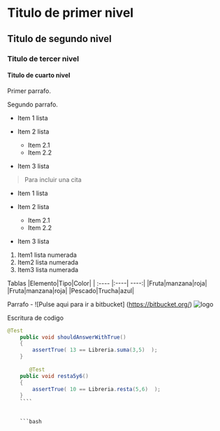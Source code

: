 # Titulo de primer nivel

## Titulo de segundo nivel

### Titulo de tercer nivel

#### Titulo de cuarto nivel

Primer parrafo.

Segundo parrafo.

- Item 1 lista

- Item 2 lista

     - Item 2.1 
     - Item 2.2
      
- Item 3 lista


> Para incluir una cita 

* Item 1 lista

* Item 2 lista

     * Item 2.1 
     * Item 2.2
      
* Item 3 lista


1. Item1 lista numerada
2. Item2 lista numerada
3. Item3 lista numerada

Tablas 
|Elemento|Tipo|Color|
| :---- |:----| ----:|
|Fruta|manzana|roja|
|Fruta|manzana|roja|
|Pescado|Trucha|azul|


Parrafo - ![Pulse aqui para ir a bitbucket] (https://bitbucket.org/)
![logo ](https://www.google.com/imgres?imgurl=https%3A%2F%2Fwac-cdn.atlassian.com%2Fdam%2Fjcr%3Ae75ffb0e-b3ee-40ca-8659-ecb93675a379%2FBitbucket%402x-blue.png&imgrefurl=https%3A%2F%2Fbitbucket.org%2F&tbnid=xnAdM5JxK5BjoM&vet=12ahUKEwixi8aXw7fvAhUHnRoKHfx8DCoQMygDegUIARCuAQ..i&docid=nO-ukpgTxrpt1M&w=888&h=128&q=bitbucket&safe=active&ved=2ahUKEwixi8aXw7fvAhUHnRoKHfx8DCoQMygDegUIARCuAQ)


Escritura de codigo 

```java
@Test
    public void shouldAnswerWithTrue()
    {
        assertTrue( 13 == Libreria.suma(3,5)  );
    }
   
       @Test
    public void resta5y6()
    {
        assertTrue( 10 == Libreria.resta(5,6)  );
    }
    ````
    
    
    ```bash
    
    
    
    